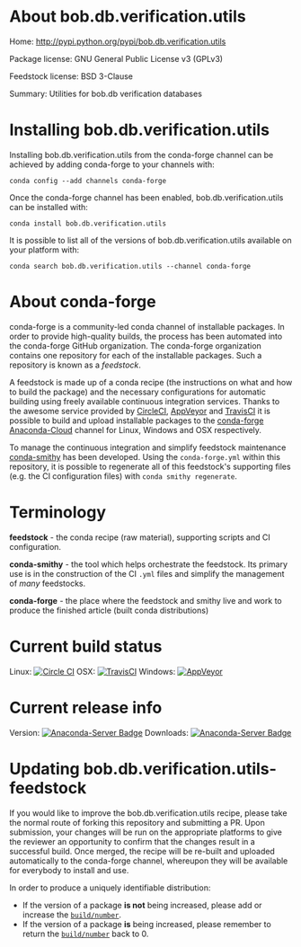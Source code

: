 About bob.db.verification.utils
===============================

Home: http://pypi.python.org/pypi/bob.db.verification.utils

Package license: GNU General Public License v3 (GPLv3)

Feedstock license: BSD 3-Clause

Summary: Utilities for bob.db verification databases



Installing bob.db.verification.utils
====================================

Installing bob.db.verification.utils from the conda-forge channel can be achieved by adding conda-forge to your channels with:

```
conda config --add channels conda-forge
```

Once the conda-forge channel has been enabled, bob.db.verification.utils can be installed with:

```
conda install bob.db.verification.utils
```

It is possible to list all of the versions of bob.db.verification.utils available on your platform with:

```
conda search bob.db.verification.utils --channel conda-forge
```


About conda-forge
=================

conda-forge is a community-led conda channel of installable packages.
In order to provide high-quality builds, the process has been automated into the
conda-forge GitHub organization. The conda-forge organization contains one repository 
for each of the installable packages. Such a repository is known as a *feedstock*.

A feedstock is made up of a conda recipe (the instructions on what and how to build
the package) and the necessary configurations for automatic building using freely
available continuous integration services. Thanks to the awesome service provided by
[CircleCI](https://circleci.com/), [AppVeyor](http://www.appveyor.com/)
and [TravisCI](https://travis-ci.org/) it is possible to build and upload installable
packages to the [conda-forge](https://anaconda.org/conda-forge)
[Anaconda-Cloud](http://docs.anaconda.org/) channel for Linux, Windows and OSX respectively.

To manage the continuous integration and simplify feedstock maintenance
[conda-smithy](http://github.com/conda-forge/conda-smithy) has been developed.
Using the ``conda-forge.yml`` within this repository, it is possible to regenerate all of
this feedstock's supporting files (e.g. the CI configuration files) with ``conda smithy regenerate``.


Terminology
===========

**feedstock** - the conda recipe (raw material), supporting scripts and CI configuration.

**conda-smithy** - the tool which helps orchestrate the feedstock.
                   Its primary use is in the construction of the CI ``.yml`` files
                   and simplify the management of *many* feedstocks.

**conda-forge** - the place where the feedstock and smithy live and work to
                  produce the finished article (built conda distributions)

Current build status
====================
Linux: [![Circle CI](https://circleci.com/gh/conda-forge/bob.db.verification.utils-feedstock.svg?style=svg)](https://circleci.com/gh/conda-forge/bob.db.verification.utils-feedstock)
OSX: [![TravisCI](https://travis-ci.org/conda-forge/bob.db.verification.utils-feedstock.svg?branch=master)](https://travis-ci.org/conda-forge/bob.db.verification.utils-feedstock) 
Windows: [![AppVeyor](https://ci.appveyor.com/api/projects/status/github/conda-forge/bob.db.verification.utils-feedstock?svg=True)](https://ci.appveyor.com/project/conda-forge/bob.db.verification.utils-feedstock/branch/master)

Current release info
====================
Version: [![Anaconda-Server Badge](https://anaconda.org/conda-forge/bob.db.verification.utils/badges/version.svg)](https://anaconda.org/conda-forge/bob.db.verification.utils)
Downloads: [![Anaconda-Server Badge](https://anaconda.org/conda-forge/bob.db.verification.utils/badges/downloads.svg)](https://anaconda.org/conda-forge/bob.db.verification.utils)


Updating bob.db.verification.utils-feedstock
============================================

If you would like to improve the bob.db.verification.utils recipe, please take the normal
route of forking this repository and submitting a PR. Upon submission, your changes will
be run on the appropriate platforms to give the reviewer an opportunity to confirm that the
changes result in a successful build. Once merged, the recipe will be re-built and uploaded
automatically to the conda-forge channel, whereupon they will be available for everybody to
install and use.

In order to produce a uniquely identifiable distribution:
 * If the version of a package **is not** being increased, please add or increase
   the [``build/number``](http://conda.pydata.org/docs/building/meta-yaml.html#build-number-and-string). 
 * If the version of a package **is** being increased, please remember to return
   the [``build/number``](http://conda.pydata.org/docs/building/meta-yaml.html#build-number-and-string)
   back to 0.
